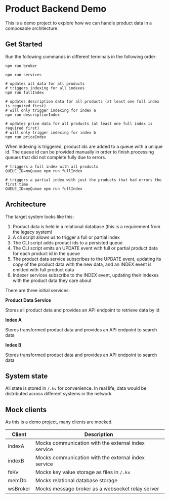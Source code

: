 # Product Backend Demo

This is a demo project to explore how we can handle product data in a composable
architecture.

## Get Started

Run the following commands in different terminals in the following order:

```shell
npm run broker
```

```shell
npm run services
```

```shell
# updates all data for all products
# triggers indexing for all indexes
npm run fullIndex

# updates description data for all products (at least one full index is required first)
# will only trigger indexing for index a
npm run descriptionIndex

# updates price data for all products (at least one full index is required first)
# will only trigger indexing for index b
npm run priceIndex
```

When indexing is triggered, product ids are added to a queue with a unique id.
The queue id can be provided manually in order to finish processing queues that
did not complete fully due to errors.

```shell
# triggers a full index with all products
QUEUE_ID=myQueue npm run fullIndex

# triggers a partial index with just the products that had errors the first time
QUEUE_ID=myQueue npm run fullIndex
```

## Architecture

The target system looks like this:

1. Product data is held in a relational database (this is a requirement from the
   legacy system)
2. A cli script allows us to trigger a full or partial index
3. The CLI script adds product ids to a persisted queue
4. The CLI script emits an UPDATE event with full or partial product data for
   each product id in the queue
5. The product data service subscribes to the UPDATE event, updating its copy
   of the product data with the new data, and an INDEX event is emitted with full
   product data
6. Indexer services subscribe to the INDEX event, updating their indexes with
   the product data they care about

There are three initial services:

**Product Data Service**

Stores all product data and provides an API endpoint to retrieve data by id

**Index A**

Stores transformed product data and provides an API endpoint to search data

**Index B**

Stores transformed product data and provides an API endpoint to search data

## System state

All state is stored in `/.kv` for convenience. In real life, data would be
distributed across different systems in the network.

## Mock clients

As this is a demo project, many clients are mocked.

| Client   | Description                                         |
| -------- | --------------------------------------------------- |
| indexA   | Mocks communication with the external index service |
| indexB   | Mocks communication with the external index service |
| fsKv     | Mocks key value storage as files in `/.kv`          |
| memDb    | Mocks relational database storage                   |
| wsBroker | Mocks message broker as a websocket relay server    |
